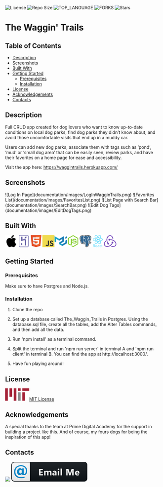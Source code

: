 ![License](https://img.shields.io/github/license/JuliaBayless/The_Waggin_Trails.svg?style=for-the-badge) ![Repo Size](https://img.shields.io/github/languages/code-size/JuliaBayless/The_Waggin_Trails.svg?style=for-the-badge) ![TOP_LANGUAGE](https://img.shields.io/github/languages/top/JuliaBayless/The_Waggin_Trails.svg?style=for-the-badge) ![FORKS](https://img.shields.io/github/forks/JuliaBayless/The_Waggin_Trails.svg?style=for-the-badge&social) ![Stars](https://img.shields.io/github/stars/JuliaBayless/The_Waggin_Trails.svg?style=for-the-badge)
    
# The Waggin' Trails

## Table of Contents

- [Description](#description)
- [Screenshots](#screenshots)
- [Built With](#built-with)
- [Getting Started](#getting-started)
  - [Prerequisites](#prerequisites)
  - [Installation](#installation)
- [License](#license)
- [Acknowledgements](#acknowledgements)
- [Contacts](#contacts)

## Description

Full CRUD app created for dog lovers who want to know up-to-date conditions on local dog parks, find dog parks they didn’t know about, and avoid those uncomfortable visits that end up in a muddy car.

Users can add new dog parks, associate them with tags such as ‘pond’, ‘mud’ or ‘small dog area’ that can be easily seen, review parks, and have their favorites on a home page for ease and accessibility.

Visit the app here: https://waggintrails.herokuapp.com/

## Screenshots
<div>
![Log In Page](documentation/images/LogInWagginTrails.png)
![Favorites List](documentation/images/FavoritesList.png)
![List Page with Search Bar](documentation/images/SearchBar.png)
![Edit Dog Tags](documentation/images/EditDogTags.png)
</div>

## Built With
<a href="https://www.apple.com"><img src="https://raw.githubusercontent.com/devicons/devicon/master/icons/apple/apple-original.svg" height="40px" width="40px" /></a><a href="https://www.heroku.com/"><img src="https://raw.githubusercontent.com/devicons/devicon/master/icons/heroku/heroku-original.svg" height="40px" width="40px" /></a><a href="https://developer.mozilla.org/en-US/docs/Web/HTML"><img src="https://raw.githubusercontent.com/devicons/devicon/master/icons/html5/html5-original.svg" height="40px" width="40px" /></a><a href="https://developer.mozilla.org/en-US/docs/Web/JavaScript"><img src="https://raw.githubusercontent.com/devicons/devicon/master/icons/javascript/javascript-original.svg" height="40px" width="40px" /></a><a href="https://material-ui.com/"><img src="https://raw.githubusercontent.com/devicons/devicon/master/icons/materialui/materialui-original.svg" height="40px" width="40px" /></a><a href="https://nodejs.org/en/"><img src="https://raw.githubusercontent.com/devicons/devicon/master/icons/nodejs/nodejs-original.svg" height="40px" width="40px" /></a><a href="https://www.postgresql.org/"><img src="https://raw.githubusercontent.com/devicons/devicon/master/icons/postgresql/postgresql-original.svg" height="40px" width="40px" /></a><a href="https://reactjs.org/"><img src="https://raw.githubusercontent.com/devicons/devicon/master/icons/react/react-original-wordmark.svg" height="40px" width="40px" /></a><a href="https://redux.js.org/"><img src="https://raw.githubusercontent.com/devicons/devicon/master/icons/redux/redux-original.svg" height="40px" width="40px" /></a>

## Getting Started


### Prerequisites

Make sure to have Postgres and Node.js.

### Installation

1. Clone the repo

2. Set up a database called The_Waggin_Trails in Postgres. Using the database.sql file, create all the tables, add the Alter Tables commands, and then add all the data. 

3. Run 'npm install' as a terminal command.

4.  Split the terminal and run 'npm run server' in terminal A and 'npm run client' in terminal B. You can find the app at http://localhost:3000/.

5. Have fun playing around!


## License

<a href="https://choosealicense.com/licenses/mit/"><img src="https://raw.githubusercontent.com/johnturner4004/readme-generator/master/src/components/assets/images/mit.svg" height=40 />MIT License</a>

## Acknowledgements

A special thanks to the team at Prime Digital Academy for the support in building a project like this. And of course, my fours dogs for being the inspiration of this app! 

## Contacts

<a href="https://www.linkedin.com/in/https://www.linkedin.com/in/julia-bayless1/"><img src="https://img.shields.io/badge/LinkedIn-0077B5?style=for-the-badge&logo=linkedin&logoColor=white" /></a>  <a href="mailto:julia.allistair@gmail.com"><img src=https://raw.githubusercontent.com/johnturner4004/readme-generator/master/src/components/assets/images/email_me_button_icon_151852.svg /></a>
